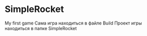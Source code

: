 # SimpleRocket
 My first game
Сама игра находиться в файле Build
Проект игры находиться в папке SimpleRocket
